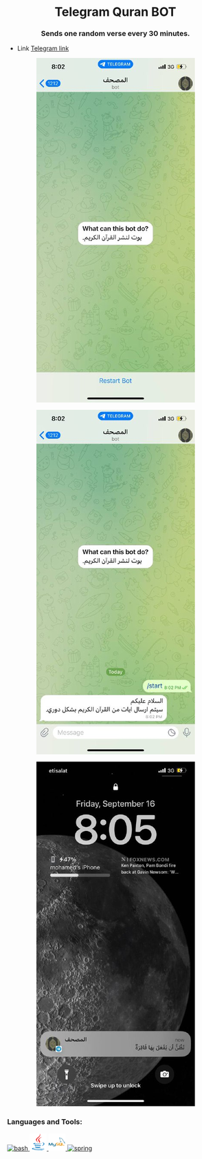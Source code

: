 <h1 align="center">Telegram Quran BOT</h1>
<h3 align="center">Sends one random verse every 30 minutes.</h3>

- Link [Telegram link](https://t.me/AlMosahf_daily_bot)

<p align="center">
  <img src="https://github.com/mohammedatef555/quran_tele_bot/blob/master/index.jpg?raw=true"/>
</p>

<p align="center">
  <img src="https://github.com/mohammedatef555/quran_tele_bot/blob/master/index1.jpg?raw=true"/>
</p>

<p align="center">
  <img src="https://github.com/mohammedatef555/quran_tele_bot/blob/master/index3.jpg?raw=true"/>
</p>

<h3 align="left">Languages and Tools:</h3>
<p align="left"> <a href="https://www.gnu.org/software/bash/" target="_blank" rel="noreferrer"> <img src="https://www.vectorlogo.zone/logos/gnu_bash/gnu_bash-icon.svg" alt="bash" width="40" height="40"/> </a> <a href="https://www.java.com" target="_blank" rel="noreferrer"> <img src="https://raw.githubusercontent.com/devicons/devicon/master/icons/java/java-original.svg" alt="java" width="40" height="40"/> </a> <a href="https://www.mysql.com/" target="_blank" rel="noreferrer"> <img src="https://raw.githubusercontent.com/devicons/devicon/master/icons/mysql/mysql-original-wordmark.svg" alt="mysql" width="40" height="40"/> </a> <a href="https://spring.io/" target="_blank" rel="noreferrer"> <img src="https://www.vectorlogo.zone/logos/springio/springio-icon.svg" alt="spring" width="40" height="40"/> </a> </p>

